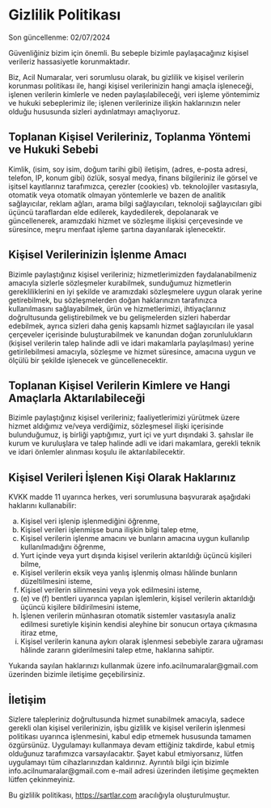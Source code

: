 <h1>Gizlilik Politikası</h1>
<p>Son güncellenme: 02/07/2024</p>
<p>
Güvenliğiniz bizim için önemli. Bu sebeple bizimle paylaşacağınız kişisel verileriz hassasiyetle korunmaktadır.
</p>
<p>
Biz, Acil Numaralar, veri sorumlusu olarak, bu gizlilik ve kişisel verilerin korunması politikası ile,
hangi kişisel verilerinizin hangi amaçla işleneceği, işlenen verilerin kimlerle ve neden paylaşılabileceği,
veri işleme yöntemimiz ve hukuki sebeplerimiz ile; işlenen verilerinize ilişkin haklarınızın neler
olduğu hususunda sizleri aydınlatmayı amaçlıyoruz.
</p>
<h2>Toplanan Kişisel Verileriniz, Toplanma Yöntemi ve Hukuki Sebebi</h2>
<p>
Kimlik, (isim, soy isim, doğum tarihi gibi) iletişim, (adres, e-posta adresi, telefon, IP, konum gibi)
özlük, sosyal medya, finans bilgileriniz ile görsel ve işitsel kayıtlarınız tarafımızca,
çerezler (cookies) vb. teknolojiler vasıtasıyla, otomatik veya otomatik olmayan yöntemlerle
ve bazen de analitik sağlayıcılar, reklam ağları, arama bilgi sağlayıcıları,
teknoloji sağlayıcıları gibi üçüncü taraflardan elde edilerek, kaydedilerek,
depolanarak ve güncellenerek, aramızdaki hizmet ve sözleşme ilişkisi çerçevesinde
ve süresince, meşru menfaat işleme şartına dayanılarak işlenecektir.
</p>
<h2>Kişisel Verilerinizin İşlenme Amacı</h2>
<p>
Bizimle paylaştığınız kişisel verileriniz; hizmetlerimizden faydalanabilmeniz
amacıyla sizlerle sözleşmeler kurabilmek, sunduğumuz hizmetlerin gerekliliklerini
en iyi şekilde ve aramızdaki sözleşmelere uygun olarak yerine getirebilmek,
bu sözleşmelerden doğan haklarınızın tarafınızca kullanılmasını sağlayabilmek,
ürün ve hizmetlerimizi, ihtiyaçlarınız doğrultusunda geliştirebilmek ve bu
gelişmelerden sizleri haberdar edebilmek, ayrıca sizleri daha geniş kapsamlı hizmet
sağlayıcıları ile yasal çerçeveler içerisinde buluşturabilmek ve kanundan doğan
zorunlulukların (kişisel verilerin talep halinde adli ve idari makamlarla paylaşılması)
yerine getirilebilmesi amacıyla, sözleşme ve hizmet süresince, amacına uygun ve ölçülü bir
şekilde işlenecek ve güncellenecektir.
</p>
<h2>Toplanan Kişisel Verilerin Kimlere ve Hangi Amaçlarla Aktarılabileceği</h2>
<p>
Bizimle paylaştığınız kişisel verileriniz; faaliyetlerimizi yürütmek üzere hizmet
aldığımız ve/veya verdiğimiz, sözleşmesel ilişki içerisinde bulunduğumuz,
iş birliği yaptığımız, yurt içi ve yurt dışındaki 3. şahıslar ile kurum ve
kuruluşlara ve talep halinde adli ve idari makamlara, gerekli teknik ve idari
önlemler alınması koşulu ile aktarılabilecektir.
</p>
<h2>Kişisel Verileri İşlenen Kişi Olarak Haklarınız</h2>
<p>KVKK madde 11 uyarınca herkes, veri sorumlusuna başvurarak aşağıdaki haklarını kullanabilir:</p>
<ol type="a">
<li>Kişisel veri işlenip işlenmediğini öğrenme,</li>
<li>Kişisel verileri işlenmişse buna ilişkin bilgi talep etme,</li>
<li>Kişisel verilerin işlenme amacını ve bunların amacına uygun kullanılıp kullanılmadığını öğrenme,</li>
<li>Yurt içinde veya yurt dışında kişisel verilerin aktarıldığı üçüncü kişileri bilme,</li>
<li>Kişisel verilerin eksik veya yanlış işlenmiş olması hâlinde bunların düzeltilmesini isteme,</li>
<li>Kişisel verilerin silinmesini veya yok edilmesini isteme,</li>
<li>(e) ve (f) bentleri uyarınca yapılan işlemlerin, kişisel verilerin aktarıldığı üçüncü kişilere bildirilmesini isteme,</li>
<li>İşlenen verilerin münhasıran otomatik sistemler vasıtasıyla analiz edilmesi suretiyle kişinin kendisi aleyhine bir sonucun ortaya çıkmasına itiraz etme,</li>
<li>Kişisel verilerin kanuna aykırı olarak işlenmesi sebebiyle zarara uğraması hâlinde zararın giderilmesini talep etme, haklarına sahiptir.</li>
</ol>
<p>Yukarıda sayılan haklarınızı kullanmak üzere info.acilnumaralar@gmail.com üzerinden bizimle iletişime geçebilirsiniz.</p>
<h2>İletişim</h2>
<p>
Sizlere talepleriniz doğrultusunda hizmet sunabilmek amacıyla, sadece gerekli olan kişisel verilerinizin,
işbu gizlilik ve kişisel verilerin işlenmesi politikası uyarınca işlenmesini, kabul edip etmemek hususunda tamamen özgürsünüz. Uygulamayı kullanmaya devam ettiğiniz takdirde, kabul etmiş olduğunuz tarafımızca varsayılacaktır. Şayet kabul etmiyorsanız, lütfen uygulamayı tüm cihazlarınızdan kaldırınız. Ayrıntılı bilgi için bizimle info.acilnumaralar@gmail.com e-mail adresi üzerinden iletişime geçmekten lütfen çekinmeyiniz.
</p>
<p>Bu gizlilik politikası, <a href="https://sartlar.com">https://sartlar.com</a> aracılığıyla oluşturulmuştur.</p>
